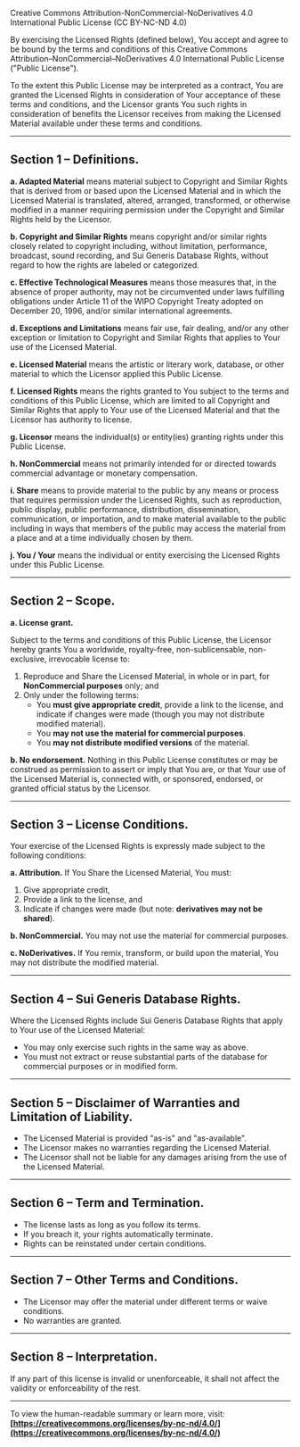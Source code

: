Creative Commons Attribution-NonCommercial-NoDerivatives 4.0 International Public License (CC BY-NC-ND 4.0)

By exercising the Licensed Rights (defined below), You accept and agree to be bound by the terms and conditions of this Creative Commons Attribution–NonCommercial–NoDerivatives 4.0 International Public License ("Public License").

To the extent this Public License may be interpreted as a contract, You are granted the Licensed Rights in consideration of Your acceptance of these terms and conditions, and the Licensor grants You such rights in consideration of benefits the Licensor receives from making the Licensed Material available under these terms and conditions.

---

## Section 1 – Definitions.

**a. Adapted Material** means material subject to Copyright and Similar Rights that is derived from or based upon the Licensed Material and in which the Licensed Material is translated, altered, arranged, transformed, or otherwise modified in a manner requiring permission under the Copyright and Similar Rights held by the Licensor.

**b. Copyright and Similar Rights** means copyright and/or similar rights closely related to copyright including, without limitation, performance, broadcast, sound recording, and Sui Generis Database Rights, without regard to how the rights are labeled or categorized.

**c. Effective Technological Measures** means those measures that, in the absence of proper authority, may not be circumvented under laws fulfilling obligations under Article 11 of the WIPO Copyright Treaty adopted on December 20, 1996, and/or similar international agreements.

**d. Exceptions and Limitations** means fair use, fair dealing, and/or any other exception or limitation to Copyright and Similar Rights that applies to Your use of the Licensed Material.

**e. Licensed Material** means the artistic or literary work, database, or other material to which the Licensor applied this Public License.

**f. Licensed Rights** means the rights granted to You subject to the terms and conditions of this Public License, which are limited to all Copyright and Similar Rights that apply to Your use of the Licensed Material and that the Licensor has authority to license.

**g. Licensor** means the individual(s) or entity(ies) granting rights under this Public License.

**h. NonCommercial** means not primarily intended for or directed towards commercial advantage or monetary compensation.

**i. Share** means to provide material to the public by any means or process that requires permission under the Licensed Rights, such as reproduction, public display, public performance, distribution, dissemination, communication, or importation, and to make material available to the public including in ways that members of the public may access the material from a place and at a time individually chosen by them.

**j. You / Your** means the individual or entity exercising the Licensed Rights under this Public License.

---

## Section 2 – Scope.

**a. License grant.**

Subject to the terms and conditions of this Public License, the Licensor hereby grants You a worldwide, royalty-free, non-sublicensable, non-exclusive, irrevocable license to:

1. Reproduce and Share the Licensed Material, in whole or in part, for **NonCommercial purposes** only; and
2. Only under the following terms:
   - You **must give appropriate credit**, provide a link to the license, and indicate if changes were made (though you may not distribute modified material).
   - You **may not use the material for commercial purposes**.
   - You **may not distribute modified versions** of the material.

**b. No endorsement.** Nothing in this Public License constitutes or may be construed as permission to assert or imply that You are, or that Your use of the Licensed Material is, connected with, or sponsored, endorsed, or granted official status by the Licensor.

---

## Section 3 – License Conditions.

Your exercise of the Licensed Rights is expressly made subject to the following conditions:

**a. Attribution.** If You Share the Licensed Material, You must:

1. Give appropriate credit,
2. Provide a link to the license, and
3. Indicate if changes were made (but note: **derivatives may not be shared**).

**b. NonCommercial.** You may not use the material for commercial purposes.

**c. NoDerivatives.** If You remix, transform, or build upon the material, You may not distribute the modified material.

---

## Section 4 – Sui Generis Database Rights.

Where the Licensed Rights include Sui Generis Database Rights that apply to Your use of the Licensed Material:

- You may only exercise such rights in the same way as above.
- You must not extract or reuse substantial parts of the database for commercial purposes or in modified form.

---

## Section 5 – Disclaimer of Warranties and Limitation of Liability.

- The Licensed Material is provided "as-is" and "as-available".
- The Licensor makes no warranties regarding the Licensed Material.
- The Licensor shall not be liable for any damages arising from the use of the Licensed Material.

---

## Section 6 – Term and Termination.

- The license lasts as long as you follow its terms.
- If you breach it, your rights automatically terminate.
- Rights can be reinstated under certain conditions.

---

## Section 7 – Other Terms and Conditions.

- The Licensor may offer the material under different terms or waive conditions.
- No warranties are granted.

---

## Section 8 – Interpretation.

If any part of this license is invalid or unenforceable, it shall not affect the validity or enforceability of the rest.

---

To view the human-readable summary or learn more, visit:
**[https://creativecommons.org/licenses/by-nc-nd/4.0/](https://creativecommons.org/licenses/by-nc-nd/4.0/)**

